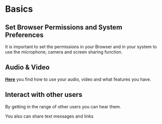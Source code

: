 

# Basics

## Set Browser Permissions and System Preferences

It is important to set the permissions in your Browser and in your system to use the microphone, camera and screen sharing function.

## Audio & Video

**[Here](AudioVideo)** you find how to use your audio, video and what features you have.

## Interact with other users

By getting in the range of other users you can hear them.

You also can share text messages and links
